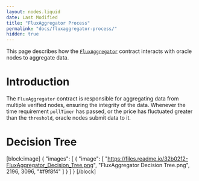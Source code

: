 ```yaml
---
layout: nodes.liquid
date: Last Modified
title: "FluxAggregator Process"
permalink: "docs/fluxaggregator-process/"
hidden: true
---
```

This page describes how the <a href="https://github.com/smartcontractkit/chainlink/blob/develop/evm-contracts/src/v0.6/FluxAggregator.sol" target="_blank">`FluxAggregator`</a> contract interacts with oracle nodes to aggregate data.

# Introduction

The `FluxAggregator` contract is responsible for aggregating data from multiple verified nodes, ensuring the integrity of the data. Whenever the time requirement `pollTimer` has passed, or the price has fluctuated greater than the `threshold`, oracle nodes submit data to it.

# Decision Tree
[block:image]
{
  "images": [
    {
      "image": [
        "https://files.readme.io/32b02f2-FluxAggregator_Decision_Tree.png",
        "FluxAggregator Decision Tree.png",
        2196,
        3096,
        "#f9f8f4"
      ]
    }
  ]
}
[/block]
